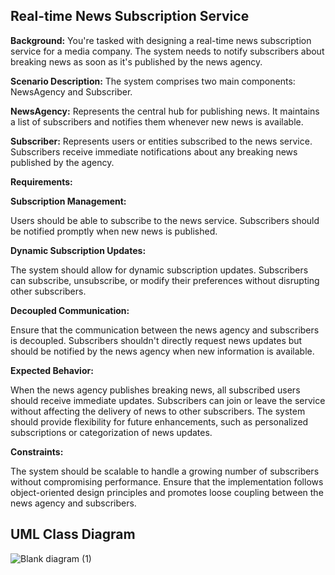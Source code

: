 ## Real-time News Subscription Service

**Background:** You're tasked with designing a real-time news subscription service for a media company. The system needs to notify subscribers about breaking news as soon as it's published by the news agency.

**Scenario Description:** The system comprises two main components: NewsAgency and Subscriber.

**NewsAgency:** Represents the central hub for publishing news. It maintains a list of subscribers and notifies them whenever new news is available.

**Subscriber:** Represents users or entities subscribed to the news service. Subscribers receive immediate notifications about any breaking news published by the agency.

**Requirements:**

**Subscription Management:**

Users should be able to subscribe to the news service.
Subscribers should be notified promptly when new news is published.

**Dynamic Subscription Updates:**

The system should allow for dynamic subscription updates. Subscribers can subscribe, unsubscribe, or modify their preferences without disrupting other subscribers.

**Decoupled Communication:**

Ensure that the communication between the news agency and subscribers is decoupled. Subscribers shouldn't directly request news updates but should be notified by the news agency when new information is available.

**Expected Behavior:**

When the news agency publishes breaking news, all subscribed users should receive immediate updates.
Subscribers can join or leave the service without affecting the delivery of news to other subscribers.
The system should provide flexibility for future enhancements, such as personalized subscriptions or categorization of news updates.

**Constraints:**

The system should be scalable to handle a growing number of subscribers without compromising performance.
Ensure that the implementation follows object-oriented design principles and promotes loose coupling between the news agency and subscribers.

## UML Class Diagram
![Blank diagram (1)](https://github.com/rnnthnysy/observerPattern/assets/142371703/22f2db2d-20ed-4ade-8b08-74c99d3d944d)
